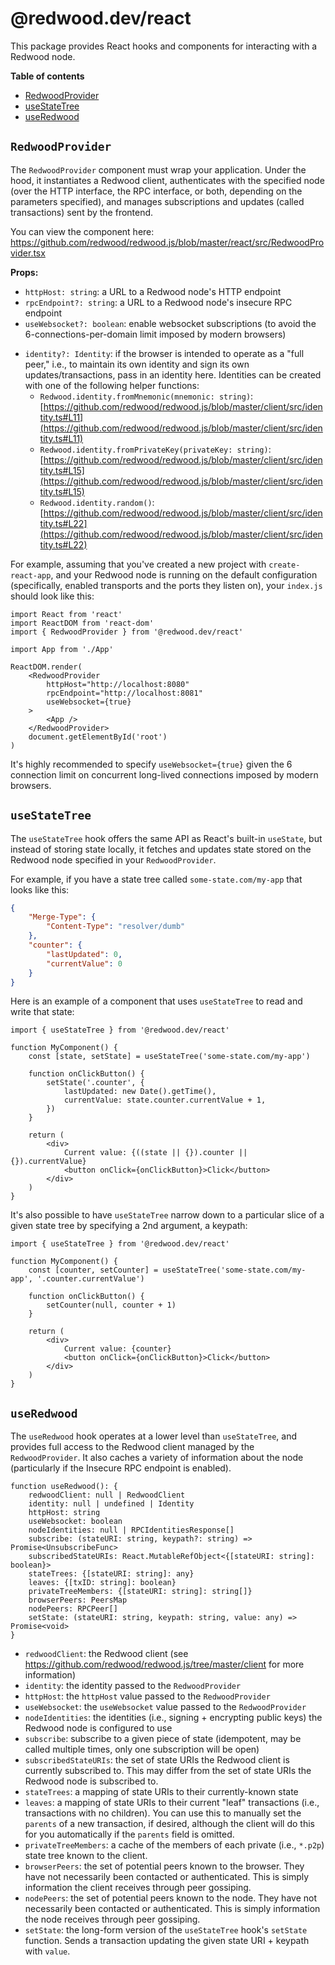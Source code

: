
# @redwood.dev/react

This package provides React hooks and components for interacting with a Redwood node.

**Table of contents**

- [RedwoodProvider](https://github.com/redwood/redwood.js/tree/master/react#redwoodprovider)
- [useStateTree](https://github.com/redwood/redwood.js/tree/master/react#usestatetree)
- [useRedwood](https://github.com/redwood/redwood.js/tree/master/react#useredwood)

## `RedwoodProvider`

The `RedwoodProvider` component must wrap your application. Under the hood, it instantiates a Redwood client, authenticates with the specified node (over the HTTP interface, the RPC interface, or both, depending on the parameters specified), and manages subscriptions and updates (called transactions) sent by the frontend.

You can view the component here: https://github.com/redwood/redwood.js/blob/master/react/src/RedwoodProvider.tsx


**Props:**

- `httpHost: string`: a URL to a Redwood node's HTTP endpoint
- `rpcEndpoint?: string`: a URL to a Redwood node's insecure RPC endpoint
- `useWebsocket?: boolean`: enable websocket subscriptions (to avoid the 6-connections-per-domain limit imposed by modern browsers)
<!-- - `webrtc?: boolean`: **(currently unused)** enable or disable the WebRTC transport that allows browsers to communicate directly with one another -->
- `identity?: Identity`: if the browser is intended to operate as a "full peer," i.e., to maintain its own identity and sign its own updates/transactions, pass in an identity here. Identities can be created with one of the following helper functions:
    - `Redwood.identity.fromMnemonic(mnemonic: string)`: [https://github.com/redwood/redwood.js/blob/master/client/src/identity.ts#L11](https://github.com/redwood/redwood.js/blob/master/client/src/identity.ts#L11)
    - `Redwood.identity.fromPrivateKey(privateKey: string)`: [https://github.com/redwood/redwood.js/blob/master/client/src/identity.ts#L15](https://github.com/redwood/redwood.js/blob/master/client/src/identity.ts#L15)
    - `Redwood.identity.random()`: [https://github.com/redwood/redwood.js/blob/master/client/src/identity.ts#L22](https://github.com/redwood/redwood.js/blob/master/client/src/identity.ts#L22)

For example, assuming that you've created a new project with `create-react-app`, and your Redwood node is running on the default configuration (specifically, enabled transports and the ports they listen on), your `index.js` should look like this:

```tsx
import React from 'react'
import ReactDOM from 'react-dom'
import { RedwoodProvider } from '@redwood.dev/react'

import App from './App'

ReactDOM.render(
    <RedwoodProvider
        httpHost="http://localhost:8080"
        rpcEndpoint="http://localhost:8081"
        useWebsocket={true}
    >
        <App />
    </RedwoodProvider>
    document.getElementById('root')
)
```

It's highly recommended to specify `useWebsocket={true}` given the 6 connection limit on concurrent long-lived connections imposed by modern browsers.


## `useStateTree`

The `useStateTree` hook offers the same API as React's built-in `useState`, but instead of storing state locally, it fetches and updates state stored on the Redwood node specified in your `RedwoodProvider`.

For example, if you have a state tree called `some-state.com/my-app` that looks like this:

```json
{
    "Merge-Type": {
        "Content-Type": "resolver/dumb"
    },
    "counter": {
        "lastUpdated": 0,
        "currentValue": 0
    }
}
```

Here is an example of a component that uses `useStateTree` to read and write that state:

```tsx
import { useStateTree } from '@redwood.dev/react'

function MyComponent() {
    const [state, setState] = useStateTree('some-state.com/my-app')

    function onClickButton() {
        setState('.counter', {
            lastUpdated: new Date().getTime(),
            currentValue: state.counter.currentValue + 1,
        })
    }

    return (
        <div>
            Current value: {((state || {}).counter || {}).currentValue}
            <button onClick={onClickButton}>Click</button>
        </div>
    )
}
```

It's also possible to have `useStateTree` narrow down to a particular slice of a given state tree by specifying a 2nd argument, a keypath:

```tsx
import { useStateTree } from '@redwood.dev/react'

function MyComponent() {
    const [counter, setCounter] = useStateTree('some-state.com/my-app', '.counter.currentValue')

    function onClickButton() {
        setCounter(null, counter + 1)
    }

    return (
        <div>
            Current value: {counter}
            <button onClick={onClickButton}>Click</button>
        </div>
    )
}
```


## `useRedwood`

The `useRedwood` hook operates at a lower level than `useStateTree`, and provides full access to the Redwood client managed by the `RedwoodProvider`. It also caches a variety of information about the node (particularly if the Insecure RPC endpoint is enabled).

```tsx
function useRedwood(): {
    redwoodClient: null | RedwoodClient
    identity: null | undefined | Identity
    httpHost: string
    useWebsocket: boolean
    nodeIdentities: null | RPCIdentitiesResponse[]
    subscribe: (stateURI: string, keypath?: string) => Promise<UnsubscribeFunc>
    subscribedStateURIs: React.MutableRefObject<{[stateURI: string]: boolean}>
    stateTrees: {[stateURI: string]: any}
    leaves: {[txID: string]: boolean}
    privateTreeMembers: {[stateURI: string]: string[]}
    browserPeers: PeersMap
    nodePeers: RPCPeer[]
    setState: (stateURI: string, keypath: string, value: any) => Promise<void>
}
```

- `redwoodClient`: the Redwood client (see https://github.com/redwood/redwood.js/tree/master/client for more information) 
- `identity`: the identity passed to the `RedwoodProvider`
- `httpHost`: the `httpHost` value passed to the `RedwoodProvider`
- `useWebsocket`: the `useWebsocket` value passed to the `RedwoodProvider`
- `nodeIdentities`: the identities (i.e., signing + encrypting public keys) the Redwood node is configured to use
- `subscribe`: subscribe to a given piece of state (idempotent, may be called multiple times, only one subscription will be open)
- `subscribedStateURIs`: the set of state URIs the Redwood client is currently subscribed to. This may differ from the set of state URIs the Redwood node is subscribed to.
- `stateTrees`: a mapping of state URIs to their currently-known state
- `leaves`: a mapping of state URIs to their current "leaf" transactions (i.e., transactions with no children). You can use this to manually set the `parents` of a new transaction, if desired, although the client will do this for you automatically if the `parents` field is omitted.
- `privateTreeMembers`: a cache of the members of each private (i.e., `*.p2p`) state tree known to the client.
- `browserPeers`: the set of potential peers known to the browser. They have not necessarily been contacted or authenticated. This is simply information the client receives through peer gossiping.
- `nodePeers`: the set of potential peers known to the node. They have not necessarily been contacted or authenticated. This is simply information the node receives through peer gossiping.
- `setState`: the long-form version of the `useStateTree` hook's `setState` function. Sends a transaction updating the given state URI + keypath with `value`.


